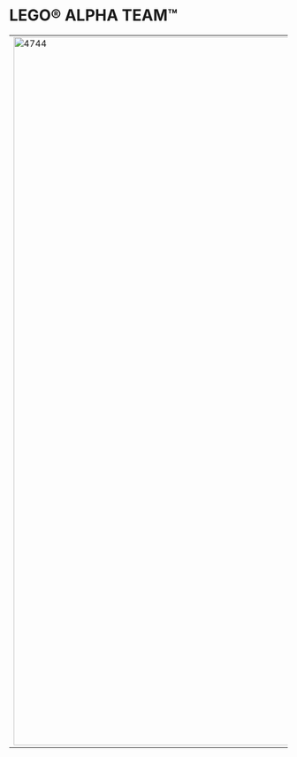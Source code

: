 # LEGO® ALPHA TEAM™

<table>
<tr>
<td rowspan="2"><img alt="4744" src="https://www.lego.com/cdn/product-assets/product.img.pri/4744_prod.jpg" width="1280"></td>
<td><b>4744 Tundrakutató</b></td>
</tr>
<tr>
<td>Senki nem tartóztathatja fel a tundrakutatót. Ha ki akarod szabadítani a fogságból az ügynököt, kutatófúrást kell végezned a fagyos hegyoldalban, de légy óvatos: ha rossz helyen fúrsz, működésbe hozhatod az elrejtett jéggömböt!</td>
</tr>
</table>